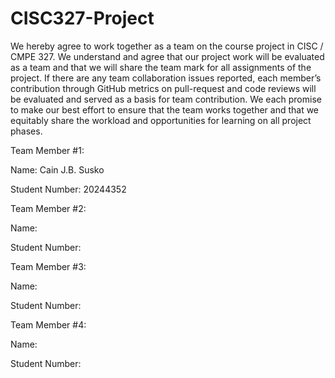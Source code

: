 # CISC327-Project

We hereby agree to work together as a team on the course project in CISC / CMPE 327. We understand and agree that our project work will be evaluated as a team and that we will share the team mark for all assignments of the project. If there are any team collaboration issues reported, each member’s contribution through GitHub metrics on pull-request and code reviews will be evaluated and served as a basis for team contribution. We each promise to make our best effort to ensure that the team works together and that we equitably share the workload and opportunities for learning on all project phases.

Team Member #1:

Name: Cain J.B. Susko

Student Number: 20244352

Team Member #2:

Name:

Student Number:

Team Member #3:

Name:

Student Number:

Team Member #4:

Name:

Student Number:
